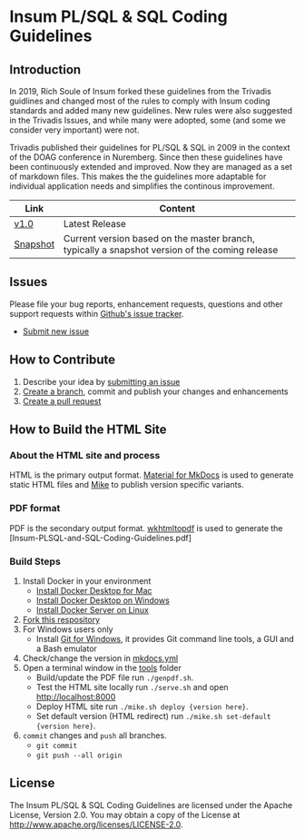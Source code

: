 # Insum PL/SQL &amp; SQL Coding Guidelines

## Introduction

In 2019, Rich Soule of Insum forked these guidelines from the Trivadis guidlines and changed most of the rules to comply with Insum coding standards and added many new guidelines. New rules were also suggested in the Trivadis Issues, and while many were adopted, some (and some we consider very important) were not.

Trivadis published their guidelines for PL/SQL &amp; SQL in 2009 in the context of the DOAG conference in Nuremberg. Since then these guidelines have been continuously extended and improved. Now they are managed as a set of markdown files. This makes the the guidelines more adaptable for individual application needs and simplifies the continous improvement.

Link                                                                 | Content
-------------------------------------------------------------------- | -------
[v1.0](https://insum-labs.github.io/plsql-and-sql-coding-guidelines/) | Latest Release
[Snapshot](https://insum-labs.github.io/plsql-and-sql-coding-guidelines/master/) | Current version based on the master branch, typically a snapshot version of the coming release

## Issues
Please file your bug reports, enhancement requests, questions and other support requests within [Github's issue tracker](https://help.github.com/articles/about-issues/).

* [Submit new issue](https://github.com/insum-labs/plsql-and-sql-coding-guidelines/issues)

## How to Contribute

1. Describe your idea by [submitting an issue](https://github.com/insum-labs/plsql-and-sql-coding-guidelines/issues)
2. [Create a branch](https://help.github.com/articles/creating-and-deleting-branches-within-your-repository/), commit and publish your changes and enhancements
3. [Create a pull request](https://help.github.com/articles/creating-a-pull-request/)

## How to Build the HTML Site

### About the HTML site and process

HTML is the primary output format. [Material for MkDocs](https://squidfunk.github.io/mkdocs-material/) is used to generate static HTML files and [Mike](https://github.com/jimporter/mike) to publish version specific variants.

### PDF format

PDF is the secondary output format. [wkhtmltopdf](https://wkhtmltopdf.org/) is used to generate the [Insum-PLSQL-and-SQL-Coding-Guidelines.pdf]

### Build Steps

1. Install Docker in your environment
   * [Install Docker Desktop for Mac](https://docs.docker.com/docker-for-mac/install/)
   * [Install Docker Desktop on Windows](https://docs.docker.com/docker-for-windows/install/)
   * [Install Docker Server on Linux](https://docs.docker.com/install/#server)
2. [Fork this respository](https://github.com/insum-labs/plsql-and-sql-coding-guidelines/fork)
3. For Windows users only
   * Install [Git for Windows](https://gitforwindows.org/), it provides Git command line tools, a GUI and a Bash emulator
4. Check/change the version in [mkdocs.yml](mkdocs.yml)
5. Open a terminal window in the [tools](tools) folder 
   * Build/update the PDF file
     run `./genpdf.sh`.
   * Test the HTML site locally
     run `./serve.sh` and open [http://localhost:8000](http://localhost:8000)
   * Deploy HTML site
     run `./mike.sh deploy {version here}`.
   * Set default version (HTML redirect)
     run `./mike.sh set-default {version here}`.
6. `commit` changes and `push` all branches.
   * `git commit`
   * `git push --all origin`


## License

The Insum PL/SQL & SQL Coding Guidelines are licensed under the Apache License, Version 2.0. You may obtain a copy of the License at <http://www.apache.org/licenses/LICENSE-2.0>.
